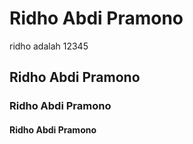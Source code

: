 # Ridho Abdi Pramono
ridho adalah 12345
## Ridho Abdi Pramono
### Ridho Abdi Pramono
#### Ridho Abdi Pramono
